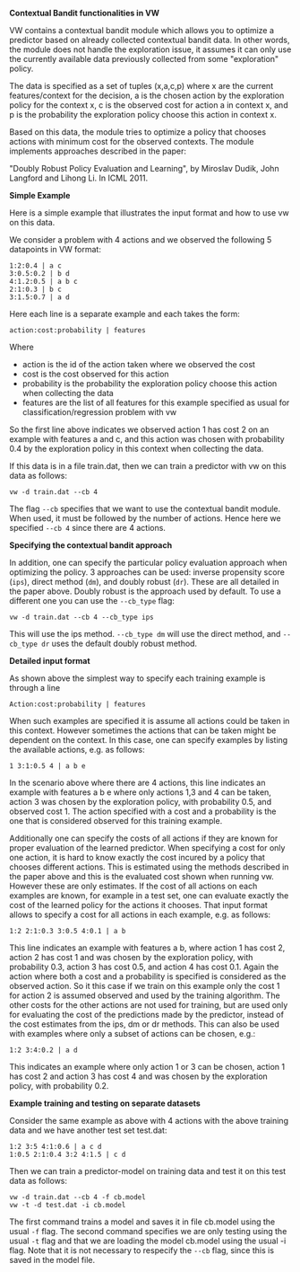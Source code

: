 **Contextual Bandit functionalities in VW**

VW contains a contextual bandit module which allows you to optimize a predictor based on already collected contextual bandit data. In other words, the module does not handle the exploration issue, it assumes it can only use the currently available data previously collected from some "exploration" policy.

The data is specified as a set of tuples (x,a,c,p) where x are the current features/context for the decision, a is the chosen action by the exploration policy for the context x, c is the observed cost for action a in context x, and p is the probability the exploration policy choose this action in context x.

Based on this data, the module tries to optimize a policy that chooses actions with minimum cost for the observed contexts. The module implements approaches described in the paper:

"Doubly Robust Policy Evaluation and Learning", by Miroslav Dudik, John Langford and Lihong Li. In ICML 2011.

**Simple Example**

Here is a simple example that illustrates the input format and how to use vw on this data. 

We consider a problem with 4 actions and we observed the following 5 datapoints in VW format:

    1:2:0.4 | a c  
    3:0.5:0.2 | b d  
    4:1.2:0.5 | a b c  
    2:1:0.3 | b c  
    3:1.5:0.7 | a d  

Here each line is a separate example and each takes the form:

    action:cost:probability | features

Where
- action is the id of the action taken where we observed the cost
- cost is the cost observed for this action
- probability is the probability the exploration policy choose this action when collecting the data
- features are the list of all features for this example specified as usual for classification/regression problem with vw

So the first line above indicates we observed action 1 has cost 2 on an example with features a and c, and this action was chosen with probability 0.4 by the exploration policy in this context when collecting the data.

If this data is in a file train.dat, then we can train a predictor with vw on this data as follows:

    vw -d train.dat --cb 4

The flag `--cb` specifies that we want to use the contextual bandit module. When used, it must be followed by the number of actions. Hence here we specified `--cb 4` since there are 4 actions.

**Specifying the contextual bandit approach**

In addition, one can specify the particular policy evaluation approach when optimizing the policy. 3 approaches can be used: inverse propensity score (`ips`), direct method (`dm`), and doubly robust (`dr`). These are all detailed in the paper above. Doubly robust is the approach used by default. To use a different one you can use the `--cb_type` flag:

    vw -d train.dat --cb 4 --cb_type ips

This will use the ips method. `--cb_type dm` will use the direct method, and `--cb_type dr` uses the default doubly robust method.

**Detailed input format**

As shown above the simplest way to specify each training example is through a line

    Action:cost:probability | features

When such examples are specified it is assume all actions could be taken in this context. However sometimes the actions that can be taken might be dependent on the context. In this case, one can specify examples by listing the available actions, e.g. as follows:

    1 3:1:0.5 4 | a b e

In the scenario above where there are 4 actions, this line indicates an example with features a b e where only actions 1,3 and 4 can be taken, action 3 was chosen by the exploration policy, with probability 0.5, and observed cost 1. The action specified with a cost and a probability is the one that is considered observed for this training example.

Additionally one can specify the costs of all actions if they are known for proper evaluation of the learned predictor. When specifying a cost for only one action, it is hard to know exactly the cost incured by a policy that chooses different actions. This is estimated using the methods described in the paper above and this is the evaluated cost shown when running vw. However these are only estimates. If the cost of all actions on each examples are known, for example in a test set, one can evaluate exactly the cost of the learned policy for the actions it chooses. That input format allows to specify a cost for all actions in each example, e.g. as follows:

    1:2 2:1:0.3 3:0.5 4:0.1 | a b

This line indicates an example with features a b, where action 1 has cost 2, action 2 has cost 1 and was chosen by the exploration policy, with probability 0.3, action 3 has cost 0.5, and action 4 has cost 0.1. Again the action where both a cost and a probability is specified is considered as the observed action. So it this case if we train on this example only the cost 1 for action 2 is assumed observed and used by the training algorithm. The other costs for the other actions are not used for training, but are used only for evaluating the cost of the predictions made by the predictor, instead of the cost estimates from the ips, dm or dr methods. This can also be used with examples where only a subset of actions can be chosen, e.g.:

    1:2 3:4:0.2 | a d

This indicates an example where only action 1 or 3 can be chosen, action 1 has cost 2 and action 3 has cost 4 and was chosen by the exploration policy, with probability 0.2.

**Example training and testing on separate datasets**

Consider the same example as above with 4 actions with the above training data and we have another test set test.dat:

    1:2 3:5 4:1:0.6 | a c d  
    1:0.5 2:1:0.4 3:2 4:1.5 | c d  

Then we can train a predictor-model on training data and test it on this test data as follows:

    vw -d train.dat --cb 4 -f cb.model  
    vw -t -d test.dat -i cb.model   

The first command trains a model and saves it in file cb.model using the usual `-f` flag. The second command specifies we are only testing using the usual `-t` flag and that we are loading the model cb.model using the usual -i flag. Note that it is not necessary to respecify the `--cb` flag, since this is saved in the model file.




